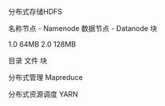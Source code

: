 分布式存储HDFS

名称节点 - Namenode
数据节点 - Datanode
块

1.0 64MB
2.0 128MB

目录 文件 块
 
分布式管理 Mapreduce


分布式资源调度 YARN
